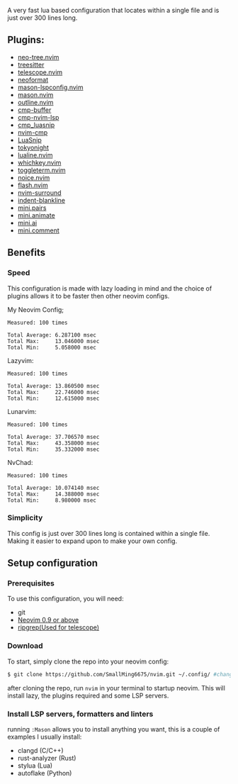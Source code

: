 A very fast lua based configuration that locates within a single file and is just over 300 lines long.

## Plugins:

- [neo-tree.nvim](https://github.com/nvim-neo-tree/neo-tree.nvim)
- [treesitter](https://github.com/nvim-treesitter/nvim-treesitter)
- [telescope.nvim](https://github.com/nvim-telescope/telescope.nvim)
- [neoformat](https://github.com/sbdchd/neoformat)
- [mason-lspconfig.nvim](https://github.com/williamboman/mason-lspconfig.nvim)
- [mason.nvim](https://github.com/williamboman/mason.nvim)
- [outline.nvim](https://github.com/hedyhli/outline.nvim)
- [cmp-buffer](https://github.com/hrsh7th/cmp-buffer)
- [cmp-nvim-lsp](https://github.com/hrsh7th/cmp-nvim-lsp)
- [cmp_luasnip](https://github.com/saadparwaiz1/cmp_luasnip)
- [nvim-cmp](https://github.com/hrsh7th/nvim-cmp)
- [LuaSnip](https://github.com/L3MON4D3/LuaSnip)
- [tokyonight](https://github.com/folke/tokyonight)
- [lualine.nvim](https://github.com/nvim-lualine/lualine.nvim)
- [whichkey.nvim](https://github.com/folke/which-key.nvim)
- [toggleterm.nvim](https://github.com/akinsho/toggleterm.nvim)
- [noice.nvim](https://github.com/folke/noice.nvim)
- [flash.nvim](https://github.com/folke/flash.nvim)
- [nvim-surround](https://github.com/kylechui/nvim-surround)
- [indent-blankline](https://github.com/lukas-reineke/indent-blankline.nvim)
- [mini.pairs](https://github.com/echasnovski/mini.pairs)
- [mini.animate](https://github.com/echasnovski/mini.animate)
- [mini.ai](https://github.com/echasnovski/mini.ai)
- [mini.comment](https://github.com/echasnovski/mini.comment)

## Benefits

### Speed

This configuration is made with lazy loading in mind and the choice of plugins allows it to be faster then other neovim configs.

My Neovim Config;

```
Measured: 100 times

Total Average: 6.287100 msec
Total Max:     13.046000 msec
Total Min:     5.058000 msec
```

Lazyvim:

```
Measured: 100 times

Total Average: 13.860500 msec
Total Max:     22.746000 msec
Total Min:     12.615000 msec
```

Lunarvim:

```
Measured: 100 times

Total Average: 37.706570 msec
Total Max:     43.358000 msec
Total Min:     35.332000 msec
```

NvChad:

```
Measured: 100 times

Total Average: 10.074140 msec
Total Max:     14.388000 msec
Total Min:     8.980000 msec
```

### Simplicity

This config is just over 300 lines long is contained within a single file.
Making it easier to expand upon to make your own config.

## Setup configuration

### Prerequisites

To use this configuration, you will need:

- git
- [Neovim 0.9 or above](https://neovim.io)
- [ripgrep(Used for telescope)](https://github.com/BurntSushi/ripgrep)

### Download

To start, simply clone the repo into your neovim config:

```bash
$ git clone https://github.com/SmallMing6675/nvim.git ~/.config/ #change this to the place for your own neovim config
```

after cloning the repo, run `nvim` in your terminal to startup neovim.
This will install lazy, the plugins required and some LSP servers.

### Install LSP servers, formatters and linters

running `:Mason` allows you to install anything you want, this is a couple of examples I usually install:

- clangd (C/C++)
- rust-analyzer (Rust)
- stylua (Lua)
- autoflake (Python)
